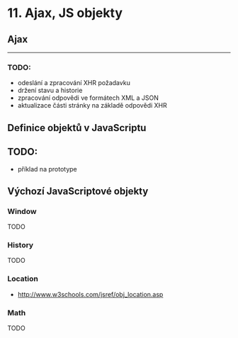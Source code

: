 # 11. Ajax, JS objekty

## Ajax


---

### TODO:
- odeslání a zpracování XHR požadavku
- držení stavu a historie
- zpracování odpovědi ve formátech XML a JSON
- aktualizace části stránky na základě odpovědi XHR


## Definice objektů v JavaScriptu
TODO:
-
- příklad na prototype

## Výchozí JavaScriptové objekty
### Window
TODO

### History
TODO

### Location
- http://www.w3schools.com/jsref/obj_location.asp

### Math
TODO